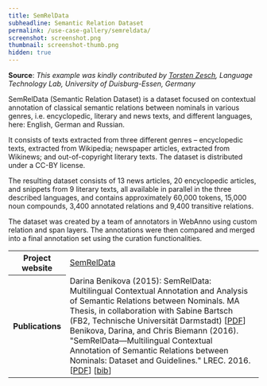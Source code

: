 ```yaml
---
title: SemRelData
subheadline: Semantic Relation Dataset  
permalink: /use-case-gallery/semreldata/
screenshot: screenshot.png
thumbnail: screenshot-thumb.png
hidden: true
---
```


**Source**: <i>This example was kindly contributed by <a href="https://www.ltl.uni-due.de/team/torsten-zesch/">Torsten Zesch</a>, 
Language Technology Lab, University of Duisburg-Essen, Germany</i>


SemRelData (Semantic Relation Dataset) is a dataset focused on contextual annotation of classical 
semantic relations between nominals in various genres, i.e. encyclopedic, literary and news 
texts, and different languages, here: English, German and Russian. 

It consists of texts extracted from three different genres – encyclopedic texts, extracted from 
Wikipedia; newspaper articles, extracted from Wikinews; and out-of-copyright literary texts. The
dataset is distributed under a CC-BY license.

The resulting dataset consists of 13 news articles, 20 encyclopedic articles, and snippets from 
9 literary texts, all available in parallel in the three described languages, and contains 
approximately 60,000 tokens, 15,000 noun compounds, 3,400 annotated relations and 9,400 
transitive relations.

The dataset was created by a team of annotators in WebAnno using custom relation and span layers.
The annotations were then compared and merged into a final annotation set using the curation
functionalities.  

<table>
<tr>
<th>Project website</th>
<td><a href="https://www.inf.uni-hamburg.de/en/inst/ab/lt/resources/data/semreldata.html">SemRelData</a></td>
</tr>
<tr></tr>
<tr>
<th>Publications</th>
<td>
Darina Benikova (2015): SemRelData: Multilingual Contextual Annotation and Analysis of 
Semantic Relations between Nominals. MA Thesis, in collaboration with Sabine Bartsch 
(FB2, Technische Universität Darmstadt) 
[<a href="https://www.inf.uni-hamburg.de/en/inst/ab/lt/teaching/theses/completed-theses/2016-ma-benikova.pdf">PDF</a>]
<br>
Benikova, Darina, and Chris Biemann (2016). "SemRelData―Multilingual Contextual Annotation of 
Semantic Relations between Nominals: Dataset and Guidelines." LREC. 2016. 
[<a href="http://www.lrec-conf.org/proceedings/lrec2016/pdf/123_Paper.pdf">PDF</a>]
[<a href="http://www.lrec-conf.org/proceedings/lrec2016/summaries/123.html">bib</a>]
</td>
</tr>
</table>
